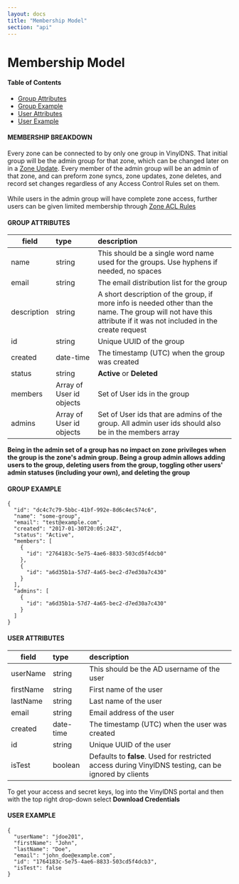 ```yaml
---
layout: docs
title: "Membership Model"
section: "api"
---
```


# Membership Model

#### Table of Contents

- [Group Attributes](#group-attributes)
- [Group Example](#group-example)
- [User Attributes](#user-attributes)
- [User Example](#user-example)

#### MEMBERSHIP BREAKDOWN

Every zone can be connected to by only one group in VinylDNS. That initial group will be the admin group for that zone,
which can be changed later on in a [Zone Update](update-zone.md). Every member of the admin group
will be an admin of that zone, and can preform zone syncs, zone updates, zone deletes, and record set changes regardless
of any Access Control Rules set on them.
<br><br>
While users in the admin group will have complete zone access, further users can be given limited membership through [Zone
ACL Rules](zone-model.md#zone-acl-rule-attr)

#### GROUP ATTRIBUTES <a id="group-attributes"></a>

field         | type        | description |
 ------------ | :---------- | :---------- |
name          | string      | This should be a single word name used for the groups. Use hyphens if needed, no spaces |
email         | string      | The email distribution list for the group |
description   | string      | A short description of the group, if more info is needed other than the name. The group will not have this attribute if it was not included in the create request |
id            | string      | Unique UUID of the group |
created       | date-time   | The timestamp (UTC) when the group was created |
status        | string      | **Active** or **Deleted** |
members       | Array of User id objects | Set of User ids in the group |
admins        | Array of User id objects | Set of User ids that are admins of the group. All admin user ids should also be in the members array |

**Being in the admin set of a group has no impact on zone privileges when the group is the zone's admin group. Being a group admin allows adding users to
the group, deleting users from the group, toggling other users' admin statuses (including your own), and deleting the group**

#### GROUP EXAMPLE <a id="group-example"></a>

```
{
  "id": "dc4c7c79-5bbc-41bf-992e-8d6c4ec574c6",
  "name": "some-group",
  "email": "test@example.com",
  "created": "2017-01-30T20:05:24Z",
  "status": "Active",
  "members": [
    {
      "id": "2764183c-5e75-4ae6-8833-503cd5f4dcb0"
    },
    {
      "id": "a6d35b1a-57d7-4a65-bec2-d7ed30a7c430"
    }
  ],
  "admins": [
    {
      "id": "a6d35b1a-57d7-4a65-bec2-d7ed30a7c430"
    }
  ]
}
```

#### USER ATTRIBUTES <a id="user-attributes"></a>

field         | type        | description |
 ------------ | :---------- | :---------- |
userName      | string      | This should be the AD username of the user |
firstName     | string      | First name of the user |
lastName      | string      | Last name of the user |
email         | string      | Email address of the user |
created       | date-time   | The timestamp (UTC) when the user was created |
id            | string      | Unique UUID of the user |
isTest        | boolean     | Defaults to **false**. Used for restricted access during VinylDNS testing, can be ignored by clients |

To get your access and secret keys, log into the VinylDNS portal and then with the top right drop-down select **Download Credentials**

#### USER EXAMPLE <a id="user-example"></a>

```
{
  "userName": "jdoe201",
  "firstName": "John",
  "lastName": "Doe",
  "email": "john_doe@example.com",
  "id": "1764183c-5e75-4ae6-8833-503cd5f4dcb3",
  "isTest": false
}
```
